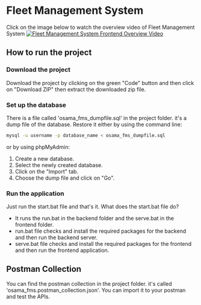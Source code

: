 # Fleet Management System
Click on the image below to watch the overview video of Fleet Management System
[![Fleet Management System Frontend Overview Video](https://i.ibb.co/MGxyc9w/Screenshot-1.png)](https://youtu.be/JSKHr_S_1zI)

## How to run the project

### Download the project
Download the project by clicking on the green "Code" button and then click on "Download ZIP"
then extract the downloaded zip file.

### Set up the database
There is a file called 'osama_fms_dumpfile.sql' in the project folder. it's a dump file of the database.
Restore it either by using the command line:

```bash
mysql -u username -p database_name < osama_fms_dumpfile.sql
```
or by using phpMyAdmin:
1. Create a new database.
2. Select the newly created database.
3. Click on the "Import" tab.
4. Choose the dump file and click on "Go".

### Run the application
Just run the start.bat file and that's it.
What does the start.bat file do?
* It runs the run.bat in the backend folder and the serve.bat in the frontend folder.
* run.bat file checks and install the required packages for the backend and then run the backend server.
* serve.bat file checks and install the required packages for the frontend and then run the frontend application.

## Postman Collection
You can find the postman collection in the project folder. it's called 'osama_fms.postman_collection.json'.
You can import it to your postman and test the APIs.